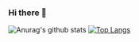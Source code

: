 ### Hi there 👋

<!--
**AIVesper/AIVesper** is a ✨ _special_ ✨ repository because its `README.md` (this file) appears on your GitHub profile.

Here are some ideas to get you started:

- 🔭 I’m currently working on ...
- 🌱 I’m currently learning ...
- 👯 I’m looking to collaborate on ...
- 🤔 I’m looking for help with ...
- 💬 Ask me about ...
- 📫 How to reach me: ...
- 😄 Pronouns: ...
- ⚡ Fun fact: ...
![Anurag's github stats](https://github-readme-stats.vercel.app/api?username=anuraghazra&show_icons=true&theme=radical)
-->

![Anurag's github stats](https://github-readme-stats.vercel.app/api?username=AIVesper&show_icons=true&theme=dark)
[![Top Langs](https://github-readme-stats.vercel.app/api/top-langs/?username=AIVesper&theme=dark)](https://github.com/anuraghazra/github-readme-stats)
